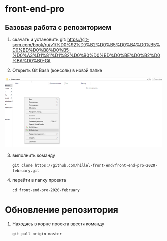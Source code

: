 ﻿# front-end-pro



## Базовая работа с репозиторием

1) скачать и установить git: https://git-scm.com/book/ru/v1/%D0%92%D0%B2%D0%B5%D0%B4%D0%B5%D0%BD%D0%B8%D0%B5-%D0%A3%D1%81%D1%82%D0%B0%D0%BD%D0%BE%D0%B2%D0%BA%D0%B0-Git
 
2) Открыть Git Bash (консоль) в новой папке
 
 ![Alt Text](src/images/git.png)

3) выполнить команду 
 
    `git clone https://github.com/hillel-front-end/front-end-pro-2020-february.git`

4) перейти в папку проекта

    `cd front-end-pro-2020-february`

# Обновление репозитория

1) Находясь в корне проекта ввести команду

    `git pull origin master`